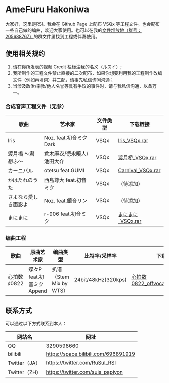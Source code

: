 # AmeFuru Hakoniwa

大家好，这里是RSI。我会在 Github Page 上配布 VSQx 等工程文件。也会配布一些自己做的编曲，欢迎大家使用。也可以在我的[文件堆放地（群号：205688767）](https://jq.qq.com/?_wv=1027&k=fXzho72z)的群文件里找到工程或伴奏使用。

## 使用相关规约

1. 请在你所发表的视频 Credit 栏标注我的名义（ルスイ）;
2. 我所制作的工程文件禁止直接的二次配布，如果你想要利用我的工程制作改编文件（例如再填词）并二配，请事先私信询问沟通；
3. 当涉及政治/宗教/他人名誉等具有争议的事件时，请与我私信沟通，以备万一。

### 合成音声工程文件（无参）

| 歌曲 | 艺术家 | 文件类型 | 下载链接 |
| - | - | - | - |
| Iris | Noz. feat.初音ミクDark | VSQx | [Iris_VSQx.rar](https://github.com/suis-papiyon/Project_Files/raw/main/Vocal_Synth_Projects/Iris_VSQx.rar) |
| 渡月橋 ～君 想ふ～ | 倉木麻衣/徳永暁人/池田大介 | VSQx | [渡月桥_VSQx.rar](https://github.com/suis-papiyon/Project_Files/blob/main/Vocal_Synth_Projects/%E6%B8%A1%E6%9C%88%E6%A1%A5_VSQx.rar) |
| カーニバル | otetsu feat.GUMI | VSQx | [Carnival_VSQx.rar](https://github.com/suis-papiyon/Project_Files/blob/main/Vocal_Synth_Projects/Carnival_VSQx.rar) |
| かはたれのうた | 西島尊大 feat.初音ミク | VSQx | （待添加） |
| さよなら愛しき面影よ | Noz. feat.鏡音リン | VSQx | （待添加） |
| まにまに | r-906 feat.初音ミク | VSQx | [まにまに_VSQx.rar](https://github.com/suis-papiyon/Project_Files/raw/main/Vocal_Synth_Projects/%E3%81%BE%E3%81%AB%E3%81%BE%E3%81%AB_VSQx.rar) |

### 编曲工程

| 歌曲 | 原曲艺术家 | 编曲类型 | 比特率/采样率 | 下载链接 |
| - | - | - | - | - |
| 心拍数♯0822 | 蝶々P feat.初音ミクAppend | 扒谱（Stem Mix by WTS） | 24bit/48kHz(320kps) | [心拍数0822_offvocal_BPM118.mp3](https://raw.githubusercontent.com/suis-papiyon/Project_Files/main/Arrangement/%E5%BF%83%E6%8B%8D%E6%95%B00822_offvocal_BPM118.mp3) |

## 联系方式

可以通过以下方式联系到本人：

| 网站名 | 网址  |
| - | - |
| QQ | 3290598660 |
| bilibili | https://space.bilibili.com/696891919 |
| Twitter（JA） | https://twitter.com/RuSuI_RSI |
| Twitter（ZH） | https://twitter.com/suis_papiyon |
